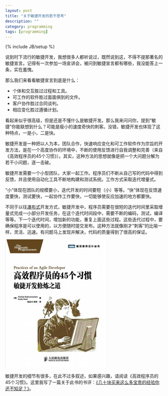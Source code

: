 ```yaml
---
layout: post
title: "关于敏捷开发的若干思考"
description: ""
category: programming
tags: [programming]
---
```

{% include JB/setup %}

说到时下流行的敏捷开发，我想很多人都听说过，既然说到这，不得不提那著名的敏捷宣言。记得有一次参加一场宣讲会，被问到敏捷宣言都有哪些，我没能答上一条，实在羞愧。

那么我们来看看敏捷宣言到底是什么：

- 个体和交互胜过过程和工具。  
- 可工作的软件胜过面面俱到的文件。  
- 客户协作胜过合同谈判。  
- 相应变化胜过遵循计划。  

看起来似乎很高级，但是还是不懂什么是敏捷开发。那么我来问问你，提到“敏捷”你能联想到什么？可能是瘦小的速度奇快的刺客。没错，敏捷开发也体现了这种特点，一是小，二是快。

敏捷开发是一种把以人为本，团队合作，快速响应变化和可工作软件作为宗旨的开发方法，是在一个高度协作的环境中，不断的使用反馈进行自我调整和完善（来自《高效程序员的45个习惯》）。其实，这种方法的思想就像是把一个大问题分解为若干小问题，逐一击破。

敏捷开发需要一个小型团队，大家一起工作。程序员们不断从自己写的代码中得到反馈，并且使用自动化工具不断地构建和测试系统。工作方式采取迭代增量式。

“小”体现在团队的规模要小，迭代开发的时间要短（小）等等。“快”体现在反馈速度要快，测试要快，一起协作工作要快，一切能够使反应加速的地方都要快。

不同于以往[瀑布式](http://baike.baidu.com/link?url=m8mDxgNRUBRbZ0G6-wknLwTLoYdSFR3cJryda8LhVIGF155KyMC8j9NKhDKSdDW0OysidOk1o-pIBxyUoIC6rq)开发方式，敏捷开发中，程序员需要在很短的迭代时间里采取增量式完成一小部分开发任务，在这个迭代时间段中，需要不断的编码，测试，编译等等。下一个迭代时间，增加新的功能，重复上面这些过程。这些迭代过程中，要确保程序是可以使用的，以方便随时提交发布。这种方法就像刚才“刺客”的比喻一样，灵活、迅速。有问题马上发现并解决，代码的质量得到了很高的保证。

<p><img src="/images/blogImgs/agile.jpg"></p>

敏捷开发的细节有很多，在此不过多叙述，如果感兴趣，请阅读《高效程序员的45个习惯》。这里我写了一篇关于此书的书评：[《几十块买来这么多宝贵的经验你还不知足？》](http://book.douban.com/review/6246158/)。
